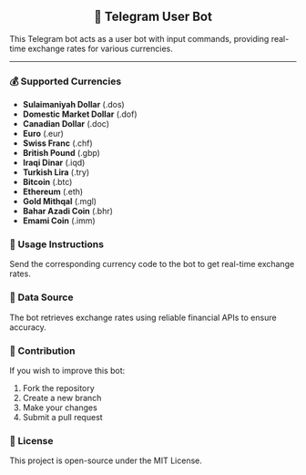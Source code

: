 <h2 align="center">🤖 Telegram User Bot</h2>

<p>This Telegram bot acts as a user bot with input commands, providing real-time exchange rates for various currencies.</p>

<hr>

<h3>💰 Supported Currencies</h3>
<ul>
  <li><b>Sulaimaniyah Dollar</b> (.dos)</li>
  <li><b>Domestic Market Dollar</b> (.dof)</li>
  <li><b>Canadian Dollar</b> (.doc)</li>
  <li><b>Euro</b> (.eur)</li>
  <li><b>Swiss Franc</b> (.chf)</li>
  <li><b>British Pound</b> (.gbp)</li>
  <li><b>Iraqi Dinar</b> (.iqd)</li>
  <li><b>Turkish Lira</b> (.try)</li>
  <li><b>Bitcoin</b> (.btc)</li>
  <li><b>Ethereum</b> (.eth)</li>
  <li><b>Gold Mithqal</b> (.mgl)</li>
  <li><b>Bahar Azadi Coin</b> (.bhr)</li>
  <li><b>Emami Coin</b> (.imm)</li>
</ul>

<h3>🚀 Usage Instructions</h3>
<p>Send the corresponding currency code to the bot to get real-time exchange rates.</p>

<h3>📡 Data Source</h3>
<p>The bot retrieves exchange rates using reliable financial APIs to ensure accuracy.</p>

<h3>🔗 Contribution</h3>
<p>If you wish to improve this bot:</p>
<ol>
  <li>Fork the repository</li>
  <li>Create a new branch</li>
  <li>Make your changes</li>
  <li>Submit a pull request</li>
</ol>

<h3>📄 License</h3>
<p>This project is open-source under the MIT License.</p>
